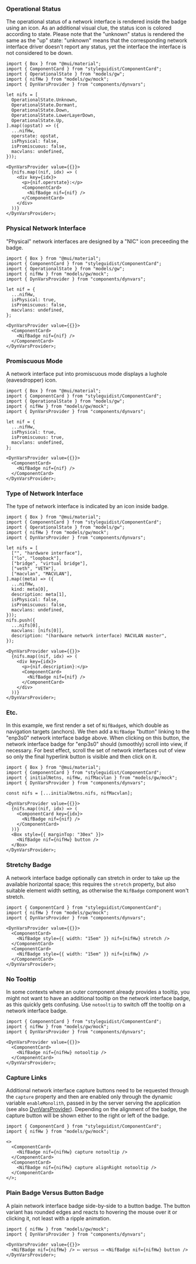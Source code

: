 ### Operational Status

The operational status of a network interface is rendered inside the badge using
an icon. As an additional visual clue, the status icon is colored according to
state. Please note that the "unknown" status is rendered the same as the "up"
state: "unknown" means that the corresponding network interface driver doesn't
report any status, yet the interface the interface is not considered to be down.

```tsx
import { Box } from "@mui/material";
import { ComponentCard } from "styleguidist/ComponentCard";
import { OperationalState } from "models/gw";
import { nifHw } from "models/gw/mock";
import { DynVarsProvider } from "components/dynvars";

let nifs = [
  OperationalState.Unknown,
  OperationalState.Dormant,
  OperationalState.Down,
  OperationalState.LowerLayerDown,
  OperationalState.Up,
].map((opstat) => ({
  ...nifHw,
  operstate: opstat,
  isPhysical: false,
  isPromiscuous: false,
  macvlans: undefined,
}));

<DynVarsProvider value={{}}>
  {nifs.map((nif, idx) => (
    <div key={idx}>
      <p>{nif.operstate}:</p>
      <ComponentCard>
        <NifBadge nif={nif} />
      </ComponentCard>
    </div>
  ))}
</DynVarsProvider>;
```

### Physical Network Interface

"Physical" network interfaces are designed by a "NIC" icon preceeding the badge.

```tsx
import { Box } from "@mui/material";
import { ComponentCard } from "styleguidist/ComponentCard";
import { OperationalState } from "models/gw";
import { nifHw } from "models/gw/mock";
import { DynVarsProvider } from "components/dynvars";

let nif = {
  ...nifHw,
  isPhysical: true,
  isPromiscuous: false,
  macvlans: undefined,
};

<DynVarsProvider value={{}}>
  <ComponentCard>
    <NifBadge nif={nif} />
  </ComponentCard>
</DynVarsProvider>;
```

### Promiscuous Mode

A network interface put into promiscuous mode displays a lughole (eavesdropper)
icon.

```tsx
import { Box } from "@mui/material";
import { ComponentCard } from "styleguidist/ComponentCard";
import { OperationalState } from "models/gw";
import { nifHw } from "models/gw/mock";
import { DynVarsProvider } from "components/dynvars";

let nif = {
  ...nifHw,
  isPhysical: true,
  isPromiscuous: true,
  macvlans: undefined,
};

<DynVarsProvider value={{}}>
  <ComponentCard>
    <NifBadge nif={nif} />
  </ComponentCard>
</DynVarsProvider>;
```

### Type of Network Interface

The type of network interface is indicated by an icon inside badge.

```tsx
import { Box } from "@mui/material";
import { ComponentCard } from "styleguidist/ComponentCard";
import { OperationalState } from "models/gw";
import { nifHw } from "models/gw/mock";
import { DynVarsProvider } from "components/dynvars";

let nifs = [
  ["", "hardware interface"],
  ["lo", "loopback"],
  ["bridge", "virtual bridge"],
  ["veth", "VETH"],
  ["macvlan", "MACVLAN"],
].map((meta) => ({
  ...nifHw,
  kind: meta[0],
  description: meta[1],
  isPhysical: false,
  isPromiscuous: false,
  macvlans: undefined,
}));
nifs.push({
  ...nifs[0],
  macvlans: [nifs[0]],
  description: "(hardware network interface) MACVLAN master",
});

<DynVarsProvider value={{}}>
  {nifs.map((nif, idx) => (
    <div key={idx}>
      <p>{nif.description}:</p>
      <ComponentCard>
        <NifBadge nif={nif} />
      </ComponentCard>
    </div>
  ))}
</DynVarsProvider>;
```

### Etc.

In this example, we first render a set of `NifBadge`s, which double as
navigation targets (anchors). We then add a `NifBadge` "button" linking to the
"enp3s0" network interface badge above. When clicking on this button, the
network interface badge for "enp3s0" should (smoothly) scroll into view, if
necessary. For best effect, scroll the set of network interfaces out of view so
only the final hyperlink button is visible and then click on it.

```tsx
import { Box } from "@mui/material";
import { ComponentCard } from "styleguidist/ComponentCard";
import { initialNetns, nifHw, nifMacvlan } from "models/gw/mock";
import { DynVarsProvider } from "components/dynvars";

const nifs = [...initialNetns.nifs, nifMacvlan];

<DynVarsProvider value={{}}>
  {nifs.map((nif, idx) => (
    <ComponentCard key={idx}>
      <NifBadge nif={nif} />
    </ComponentCard>
  ))}
  <Box style={{ marginTop: "30ex" }}>
    <NifBadge nif={nifHw} button />
  </Box>
</DynVarsProvider>;
```

### Stretchy Badge

A network interface badge optionally can stretch in order to take up the
available horizontal space; this requires the `stretch` property, but also
suitable element width setting, as otherwise the `NifBadge` component won't
stretch.

```tsx
import { ComponentCard } from "styleguidist/ComponentCard";
import { nifHw } from "models/gw/mock";
import { DynVarsProvider } from "components/dynvars";

<DynVarsProvider value={{}}>
  <ComponentCard>
    <NifBadge style={{ width: "15em" }} nif={nifHw} stretch />
  </ComponentCard>
  <ComponentCard>
    <NifBadge style={{ width: "15em" }} nif={nifHw} />
  </ComponentCard>
</DynVarsProvider>;
```

### No Tooltip

In some contexts where an outer component already provides a tooltip, you
might not want to have an additional tooltip on the network interface badge,
as this quickly gets confusing. Use `notooltip` to switch off the tooltip on a
network interface badge.

```tsx
import { ComponentCard } from "styleguidist/ComponentCard";
import { nifHw } from "models/gw/mock";
import { DynVarsProvider } from "components/dynvars";

<DynVarsProvider value={{}}>
  <ComponentCard>
    <NifBadge nif={nifHw} notooltip />
  </ComponentCard>
</DynVarsProvider>;
```

### Capture Links

Additional network interface capture buttons need to be requested through the
`capture` property and then are enabled only through the dynamic variable
`enableMonolith`, passed in by the server serving the application (see also
[DynVarsProvider](#dynvars)). Depending on the alignment of the badge, the
capture button will be shown either to the right or left of the badge.

```tsx
import { ComponentCard } from "styleguidist/ComponentCard";
import { nifHw } from "models/gw/mock";

<>
  <ComponentCard>
    <NifBadge nif={nifHw} capture notooltip />
  </ComponentCard>
  <ComponentCard>
    <NifBadge nif={nifHw} capture alignRight notooltip />
  </ComponentCard>
</>;
```

### Plain Badge Versus Button Badge

A plain network interface badge side-by-side to a button badge. The button
variant has rounded edges and reacts to hovering the mouse over it or clicking
it, not least with a ripple animation.

```tsx
import { nifHw } from "models/gw/mock";
import { DynVarsProvider } from "components/dynvars";

<DynVarsProvider value={{}}>
  <NifBadge nif={nifHw} /> ⟵ versus ⟶ <NifBadge nif={nifHw} button />
</DynVarsProvider>;
```
